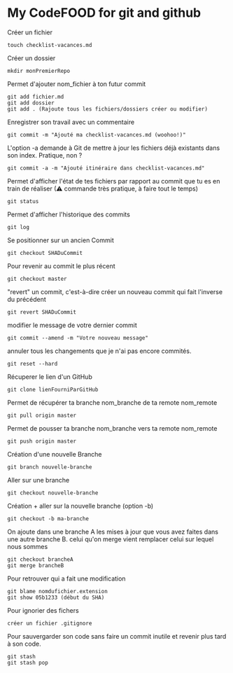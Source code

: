 # My CodeFOOD for git and github

Créer un fichier
```
touch checklist-vacances.md
```

Créer un dossier
```
mkdir monPremierRepo
```

Permet d'ajouter nom_fichier à ton futur commit

```
git add fichier.md
git add dossier
git add . (Rajoute tous les fichiers/dossiers créer ou modifier)
```

Enregistrer son travail avec un commentaire
```
git commit -m "Ajouté ma checklist-vacances.md (woohoo!)"
```

L'option   -a demande à Git de mettre à jour les fichiers déjà existants dans son index. Pratique, non ?
```
git commit -a -m "Ajouté itinéraire dans checklist-vacances.md"
```

Permet d'afficher l'état de tes fichiers par rapport au commit que tu es en train de réaliser (⚠ commande très pratique, à faire tout le temps)
```
git status
```


Permet d'afficher l'historique des commits
```
git log
```

Se positionner sur un ancien Commit
```
git checkout SHADuCommit
```

Pour revenir au commit le plus récent
```
git checkout master
```

"revert" un commit, c'est-à-dire créer un nouveau commit qui fait l'inverse du précédent
```
git revert SHADuCommit
```

modifier le message de votre dernier commit
```
git commit --amend -m "Votre nouveau message"
```

annuler tous les changements que je n'ai pas encore commités.
```
git reset --hard‌
```

Récuperer le lien d'un GitHub
```
git clone lienFourniParGitHub
```

Permet de récupérer ta branche nom_branche de ta remote nom_remote
```
git pull origin master
```

Permet de pousser ta branche nom_branche vers ta remote nom_remote
```
git push origin master
```

Création d'une nouvelle Branche
```
git branch nouvelle-branche
```

Aller sur une branche
```
git checkout nouvelle-branche
```

Création + aller sur la nouvelle branche (option -b)
```
git checkout -b ma-branche
```

On ajoute dans une branche A les mises à jour que vous avez faites dans une autre branche B.
celui qu'on merge vient remplacer celui sur lequel nous sommes
```
git checkout brancheA
git merge brancheB
```


Pour retrouver qui a fait une modification
```
git blame nomdufichier.extension
git show 05b1233 (début du SHA)
```


Pour ignorier des fichers
 ```
 créer un fichier .gitignore
 ```

 Pour sauvergarder son code sans faire un commit inutile et revenir plus tard à son code.
 ```
 git stash
 git stash pop
 ```
